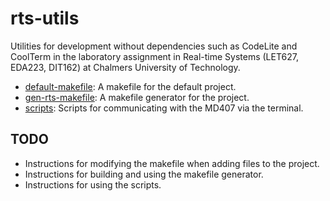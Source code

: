 # rts-utils
Utilities for development without dependencies such as CodeLite and CoolTerm in
the laboratory assignment in Real-time Systems (LET627, EDA223, DIT162) at
Chalmers University of Technology.

* [default-makefile](default-makefile): A makefile for the default project.
* [gen-rts-makefile](gen-rts-makefile): A makefile generator for the project.
* [scripts](scripts): Scripts for communicating with the MD407 via the terminal.

## TODO
* Instructions for modifying the makefile when adding files to the project.
* Instructions for building and using the makefile generator.
* Instructions for using the scripts.
